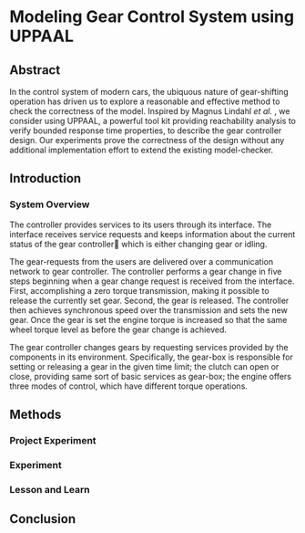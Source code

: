 # Modeling Gear Control System using UPPAAL

## Abstract

In the control system of modern cars, the ubiquous nature of gear-shifting operation has driven us to explore a reasonable and effective method to check the correctness of the model. Inspired by Magnus Lindahl *et al.* , we consider using UPPAAL, a powerful tool kit providing reachability analysis to verify bounded response time properties, to describe the gear controller design. Our experiments prove the correctness of the design without any additional implementation effort to extend the existing model-checker.

## Introduction

### System Overview

The controller provides services to its users through its interface. The interface receives service requests and keeps information about the current status of the gear controller􏶦 which is either changing gear or idling.

The gear-requests from the users are delivered over a communication network to gear controller. The controller performs a gear change in five steps beginning when a gear change request is received from the interface. First, accomplishing a zero torque transmission, making it possible to release the currently set gear. Second, the gear is released. The controller then achieves synchronous speed over the transmission and sets the new gear. Once the gear is set the engine torque is increased so that the same wheel torque level as before the gear change is achieved.

The gear controller changes gears by requesting services provided by the components in its environment. Specifically, the gear-box is responsible for setting or releasing a gear in the given time limit; the clutch can open or close, providing same sort of basic services as gear-box; the engine offers three modes of control, which have different torque operations.

## Methods

### Project Experiment



### Experiment



### Lesson and Learn



## Conclusion



